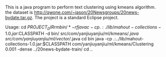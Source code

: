 This is a java program to perform text clustering using kmeans algorithm.
the dataset is http://qwone.com/~jason/20Newsgroups/20news-bydate.tar.gz.
The project is a standard Eclipse project.

Usage:
cd $PROJECT_DIR
rm bin/* -rf
javac -cp .:./lib/mahout-collections-1.0.jar:$CLASSPATH -d bin/ src/com/yanjiuyanjiu/ml/kmeans/*.java src/com/yanjiuyanjiu/ml/vector/*.java
cd bin
java -cp .:../lib/mahout-collections-1.0.jar:$CLASSPATH com/yanjiuyanjiu/ml/kmeans/Clustering 0.001 -dense ../20news-bydate-train/
cd ..